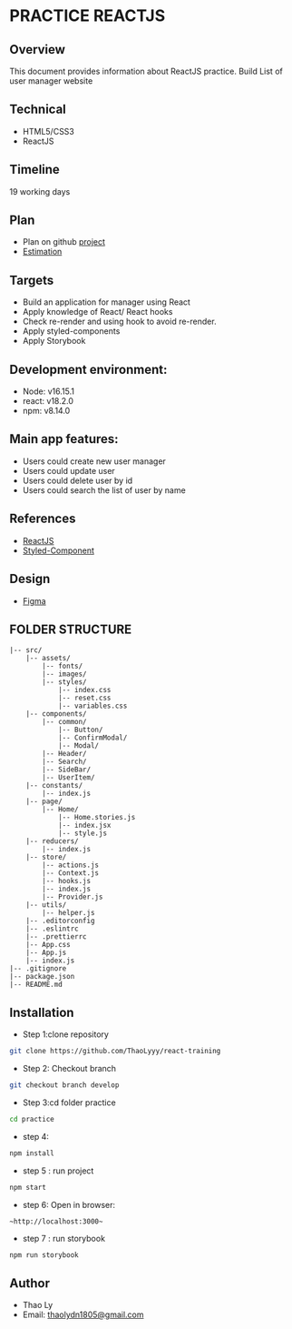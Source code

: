 # PRACTICE REACTJS
## Overview

This document provides information about ReactJS practice. Build List of user manager website

## Technical

- HTML5/CSS3
- ReactJS

## Timeline	

19 working days 

## Plan
- Plan on github [project](https://github.com/users/ThaoLyyy/projects/2)
- [Estimation](https://docs.google.com/document/d/1-vAGM7GAmrTsaTKkDvfb64OcWUQphWblpl53Vl_I-R4/edit)

## Targets

- Build an application for manager using React
- Apply knowledge of React/ React hooks
- Check re-render and using hook to avoid re-render.
- Apply styled-components
- Apply Storybook

## Development environment:

- Node: v16.15.1
- react: v18.2.0
- npm: v8.14.0

## Main app features:

- Users could create new user manager
- Users could update user
- Users could delete user by id
- Users could search the list of user by name

## References
- [ReactJS](https://reactjs.org/docs/thinking-in-react.html)
- [Styled-Component](https://styled-components.com/docs)

## Design

- [Figma](https://www.figma.com/file/HPmgynGqF3ioAsQGSPzVtB/Design-UI?node-id=0%3A1)

## FOLDER STRUCTURE

```
|-- src/
    |-- assets/
        |-- fonts/
        |-- images/
        |-- styles/
            |-- index.css
            |-- reset.css
            |-- variables.css
    |-- components/
        |-- common/
            |-- Button/
            |-- ConfirmModal/
            |-- Modal/
        |-- Header/
        |-- Search/
        |-- SideBar/
        |-- UserItem/
    |-- constants/
        |-- index.js
    |-- page/
        |-- Home/
            |-- Home.stories.js
            |-- index.jsx
            |-- style.js      
    |-- reducers/
        |-- index.js
    |-- store/
        |-- actions.js
        |-- Context.js
        |-- hooks.js
        |-- index.js
        |-- Provider.js
    |-- utils/
        |-- helper.js
    |-- .editorconfig
    |-- .eslintrc
    |-- .prettierrc
    |-- App.css    
    |-- App.js    
    |-- index.js
|-- .gitignore
|-- package.json
|-- README.md
```

## Installation

- Step 1:clone repository
```bash
git clone https://github.com/ThaoLyyy/react-training
```
- Step 2: Checkout branch
```bash
git checkout branch develop
```
- Step 3:cd folder practice
```bash
cd practice
```
- step 4: 
```bash
npm install
```
- step 5 : run project
```bash
npm start
```
- step 6: Open in browser:
```
~http://localhost:3000~
```
- step 7 : run storybook
```bash
npm run storybook
```
## Author

- Thao Ly
- Email: thaolydn1805@gmail.com
